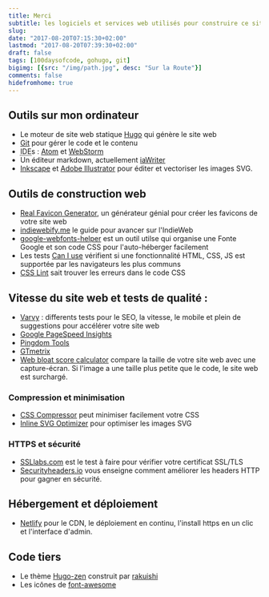 ```yaml
---
title: Merci
subtitle: les logiciels et services web utilisés pour construire ce site
slug:
date: "2017-08-20T07:15:30+02:00"
lastmod: "2017-08-20T07:39:30+02:00"
draft: false
tags: [100daysofcode, gohugo, git]
bigimg: [{src: "/img/path.jpg", desc: "Sur la Route"}]
comments: false
hidefromhome: true
---
```

<!--more-->

## Outils sur mon ordinateur

- Le moteur de site web statique [Hugo](https://gohugo.io) qui génère le site web
- [Git](https://git-scm.com/) pour gérer le code et le contenu
- <abbr title="environnement de développement intégré">IDE</abbr>s : [Atom](https://atom.io/) et [WebStorm](https://www.jetbrains.com/webstorm/)
- Un éditeur markdown, actuellement [iaWriter](https://ia.net/writer/)
- [Inkscape](https://www.inkscape.org/) et [Adobe Illustrator](http://www.adobe.com/products/illustrator.html) pour éditer et vectoriser les images SVG.

<!--
- [Imagemagick](https://www.imagemagick.org/script/index.php) pour créer des petites images et vignettes des images dans les posts 
- [Exiftool](http://www.sno.phy.queensu.ca/~phil/exiftool/) pour manipuler les métadonnées JPG, comme les notices de copyright
-->

## Outils de construction web 

- [Real Favicon Generator](https://realfavicongenerator.net/), un générateur génial pour créer les favicons de votre site web
- [indiewebify.me](https://indiewebify.me/) le guide pour avancer sur l'IndieWeb 
- [google-webfonts-helper](https://google-webfonts-helper.herokuapp.com/fonts) est un outil utilse qui organise une Fonte Google et son code CSS pour l'auto-héberger facilement
- Les tests [Can I use](http://caniuse.com/) vérifient si une fonctionnalité HTML, CSS, JS est supportée par les navigateurs les plus communs
- [CSS Lint](http://csslint.net/) sait trouver les erreurs dans le code CSS

## Vitesse du site web et tests de qualité :

- [Varvy](https://varvy.com/) : differents tests pour le SEO, la vitesse, le mobile et plein de suggestions pour accélérer votre site web
- [Google PageSpeed Insights](https://developers.google.com/speed/pagespeed/insights/)
- [Pingdom Tools](https://tools.pingdom.com/)
- [GTmetrix](https://gtmetrix.com/)
- [Web bloat score calculator](http://www.webbloatscore.com/) compare la taille de votre site web avec une capture-écran. Si l'image a une taille plus petite que le code, le site web est surchargé.

### Compression et minimisation

- [CSS Compressor](http://csscompressor.com/) peut minimiser facilement votre CSS
- [Inline SVG Optimizer](https://petercollingridge.appspot.com/svg-optimiser) pour optimiser les images SVG
      
### HTTPS et sécurité 

- [SSLlabs.com](https://www.ssllabs.com/ssltest/) est le test à faire pour vérifier votre certificat SSL/TLS 
- [Securityheaders.io](https://securityheaders.io/) vous enseigne comment améliorer les headers HTTP pour gagner en sécurité.

## Hébergement et déploiement

- [Netlify](https://gohugo.io/hosting-and-deployment/hosting-on-netlify/) pour le CDN, le déploiement en continu, l'install https en un clic et l'interface d'admin.

## Code tiers 

- Le thème [Hugo-zen](https://github.com/rakuishi/hugo-zen/) construit par <span class="h-card">[rakuishi](https://rakuishi.com/)</span>
- Les icônes de [font-awesome](http://fontawesome.io/icons/)
